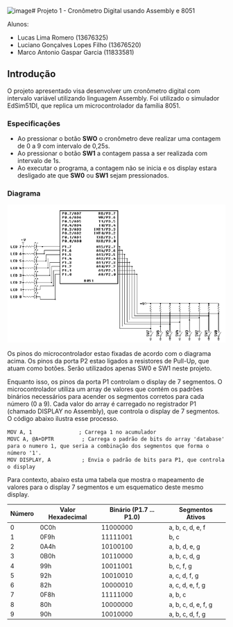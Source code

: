![image](https://github.com/user-attachments/assets/6ac4b841-32e8-4cd8-ae7b-e9134a42eca8)# Projeto 1 - Cronômetro Digital usando Assembly e 8051

Alunos:
- Lucas Lima Romero (13676325)
- Luciano Gonçalves Lopes Filho (13676520)
- Marco Antonio Gaspar Garcia (11833581)

## Introdução
O projeto apresentado visa desenvolver um cronômetro digital com intervalo variável utilizando linguagem Assembly. Foi utilizado o simulador EdSim51DI, que replica um microcontrolador da família 8051.

### Especificações
- Ao pressionar o botão **SWO** o cronômetro deve realizar uma contagem de 0 a 9 com intervalo de 0,25s.
- Ao pressionar o botão **SW1** a contagem passa a ser realizada com intervalo de 1s.
- Ao executar o programa, a contagem não se inicia e os display estara desligado ate que **SW0** ou **SW1** sejam pressionados.


### Diagrama

![alt text](https://github.com/lucaslimaromero/SEL0614-Microprocessadores/blob/main/Imagens/Diagrama8051.png)

Os pinos do microcontrolador estao fixadas de acordo com o diagrama acima. Os pinos da porta P2 estao ligados a resistores de Pull-Up, que atuam como botões. Serão utilizados apenas SW0 e SW1 neste projeto. 

Enquanto isso, os pinos da porta P1 controlam o display de 7 segmentos. O microcontrolador utiliza um array de valores que contém os padrões binários necessários para acender os segmentos corretos para cada número (0 a 9). Cada valor do array é carregado no registrador P1 (chamado DISPLAY no Assembly), que controla o display de 7 segmentos. O código abaixo ilustra esse processo.

```
MOV A, 1               ; Carrega 1 no acumulador
MOVC A, @A+DPTR         ; Carrega o padrão de bits do array 'database' para o numero 1, que seria a combinação dos segmentos que forma o número '1'.
MOV DISPLAY, A          ; Envia o padrão de bits para P1, que controla o display
```

Para contexto, abaixo esta uma tabela que mostra o mapeamento de valores para o display 7 segmentos e um esquematico deste mesmo display.

| Número | Valor Hexadecimal | Binário (P1.7 ... P1.0) | Segmentos Ativos    |
|--------|-------------------|------------------------|---------------------|
| 0      | 0C0h              | 11000000               | a, b, c, d, e, f     |
| 1      | 0F9h              | 11111001               | b, c                 |
| 2      | 0A4h              | 10100100               | a, b, d, e, g        |
| 3      | 0B0h              | 10110000               | a, b, c, d, g        |
| 4      | 99h               | 10011001               | b, c, f, g           |
| 5      | 92h               | 10010010               | a, c, d, f, g        |
| 6      | 82h               | 10000010               | a, c, d, e, f, g     |
| 7      | 0F8h              | 11111000               | a, b, c              | 
| 8      | 80h               | 10000000               | a, b, c, d, e, f, g  |
| 9      | 90h               | 10010000               | a, b, c, d, f, g     |

